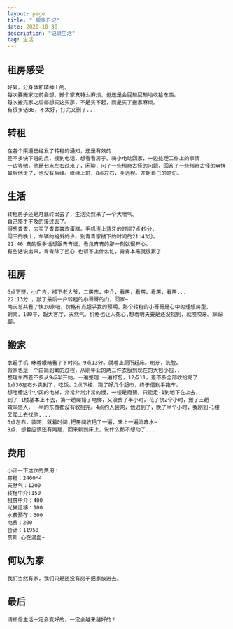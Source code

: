 ```yaml
---
layout: page
title: " 搬家日记"
date: 2020-10-30 
description: "记录生活"
tag: 生活
---   
```


## 租房感受
    好累，分身体和精神上的。
    每次要搬家之前会想，搬个家真特么麻烦，但还是会屁颠屁颠地收拾东西。
    每次搬完家之后都想买这买那，不是买不起，而是买了搬家麻烦。
    有很多话BB，不太好，打完又删了...
   
## 转租
    在各个渠道已经发了转租的通知，还是有效的
    差不多快下班的点，接到电话，想看看房子。骑小电动回家，一边处理工作上的事情
    一边等他，他是七点左右过来了，闲聊，问了一些稀奇古怪的问题，回答了一些稀奇古怪的事情
    最后他走了，也没有后续。继续上班，8点左右，关远程。开始自己的笔记。
    
     
## 生活
    转租房子还是月底转出去了，生活突然来了一个大喘气。
    自己措手不及的接过去了。
    很想青青，去买了青青喜欢蛋糕。手机连上蓝牙的时间7点49分，
    周三的晚上，车辆的格外的少。到青青家楼下的时间的21:43分。
    21:46 真的很多话想跟青青说，看见青青的那一刻就很开心。
    有些话说出来，青青除了担心 也帮不上什么忙，青青本来就很累了

    
      
    
## 租房
    6点下班，小广告，楼下老大爷，二房东，中介，看房，看房，看房，看房...
    22:13分 ，敲了最后一户转租的小哥哥的门，回家~
    两天总共看了快20家吧，价格有点超乎我的预期，那个转租的小哥哥是心中的理想房型，
    朝南，100平，超大客厅，天然气。价格也让人死心,想着明天要是还没找到，就咬咬牙。跺跺脚。
    

## 搬家
    拿起手机 眯着眼睛看了下时间。9点13分。就着上厕所起床。刷牙，洗脸。
    搬家也是一个由简到繁的过程，从刚毕业的两三件衣服到现在的大包小包..
    整理东西差不多从9点半开始，一遍整理 一遍打包，12点11，差不多全部收拾完了
    1点30左右外卖到了，吃饭。2点下楼，跑了好几个超市，终于借到手拖车。
    想吐槽这个小区的电梯，非常非常非常的慢，一楼是商铺，只能走-1到地下在上去，
    到了-1楼基本上不去，第一趟爬错了电梯，又浪费了半小时，花了快2个小时，搬了三趟
    效率感人，一半的东西都没有收拾完。4点约人装网，他迟到了，晚了半个小时，我刚到-1楼 
    又爬上去找他....
    6点左右，装网，就着时间,把房间收拾了一遍，来上一遍消毒水~
    8点，想着应该还有两趟，回来躺到床上，说什么都不想动了...
    
    
## 费用
    小计一下这次的费用：
    房租：2400*4
    天然气：1200
    转租中介:150
    租房中介：400
    光猫迁移：100
    水费预存：300
    电费：200
    合计：11950
    奈斯 心在滴血~
    
##  何以为家
    我们当然有家，我们只是还没有房子把家放进去。 

## 最后
    请相信生活一定会变好的，一定会越来越好的！


     
       
     
     
    

